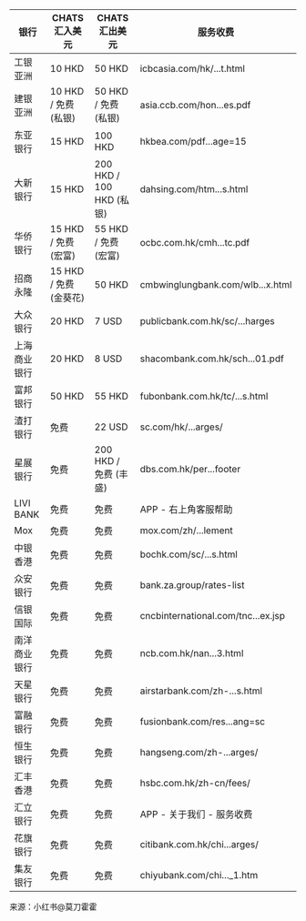 | 银行         | CHATS 汇入美元          | CHATS 汇出美元             | 服务收费                                  |
| ------------- | ----------------------- | -------------------------- | ---------------------------------------- |
| 工银亚洲     | 10 HKD                 | 50 HKD                    | icbcasia.com/hk/...t.html              |
| 建银亚洲     | 10 HKD / 免费 (私银)    | 50 HKD / 免费 (私银)       | asia.ccb.com/hon...es.pdf               |
| 东亚银行     | 15 HKD                 | 100 HKD                   | hkbea.com/pdf...age=15                  |
| 大新银行     | 15 HKD                 | 200 HKD / 100 HKD (私银)  | dahsing.com/htm...s.html                |
| 华侨银行     | 15 HKD / 免费 (宏富)    | 55 HKD / 免费 (宏富)       | ocbc.com.hk/cmh...tc.pdf                 |
| 招商永隆     | 15 HKD / 免费 (金葵花)  | 50 HKD                    | cmbwinglungbank.com/wlb...x.html         |
| 大众银行     | 20 HKD                 | 7 USD                     | publicbank.com.hk/sc/...harges           |
| 上海商业银行 | 20 HKD                 | 8 USD                     | shacombank.com.hk/sch...01.pdf            |
| 富邦银行     | 50 HKD                 | 55 HKD                    | fubonbank.com.hk/tc/...s.html            |
| 渣打银行     | 免费                   | 22 USD                    | sc.com/hk/...arges/                     |
| 星展银行     | 免费                   | 200 HKD / 免费 (丰盛)      | dbs.com.hk/per...footer                  |
| LIVI BANK    | 免费                   | 免费                      | APP - 右上角客服帮助                     |
| Mox          | 免费                   | 免费                      | mox.com/zh/...lement                     |
| 中银香港     | 免费                   | 免费                      | bochk.com/sc/...s.html                  |
| 众安银行     | 免费                   | 免费                      | bank.za.group/rates-list                 |
| 信银国际     | 免费                   | 免费                      | cncbinternational.com/tnc...ex.jsp        |
| 南洋商业银行 | 免费                   | 免费                      | ncb.com.hk/nan...3.html                  |
| 天星银行     | 免费                   | 免费                      | airstarbank.com/zh-...s.html             |
| 富融银行     | 免费                   | 免费                      | fusionbank.com/res...ang=sc              |
| 恒生银行     | 免费                   | 免费                      | hangseng.com/zh-...arges/                |
| 汇丰香港     | 免费                   | 免费                      | hsbc.com.hk/zh-cn/fees/                  |
| 汇立银行     | 免费                   | 免费                      | APP - 关于我们 - 服务收费                |
| 花旗银行     | 免费                   | 免费                      | citibank.com.hk/chi...arges/             |
| 集友银行     | 免费                   | 免费                      | chiyubank.com/chi..._1.htm              |
来源：小红书@莫刀霍霍
